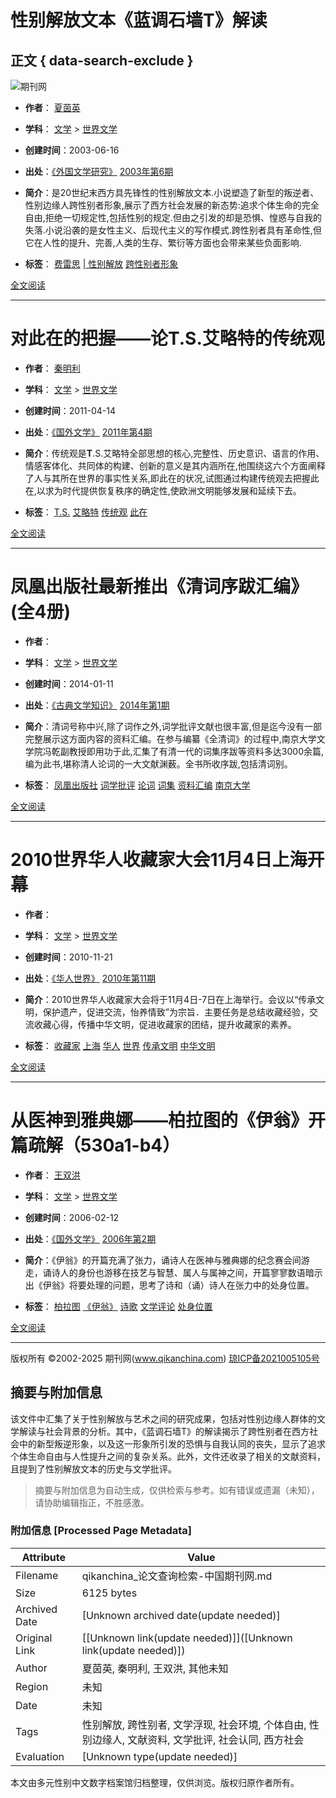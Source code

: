 # 性别解放文本《蓝调石墙T》解读

## 正文 { data-search-exclude }


![期刊网](/logo.svg?r=20210826)

- **作者**： [夏茵英](/search/lw?q=4T&pid=263&cid=359&author=%E5%A4%8F%E8%8C%B5%E8%8B%B1 "夏茵英")
- **学科**： [文学](/search/lw?q=4T&pid=263 "文学") > [世界文学](/search/lw?q=4T&pid=263&cid=359 "世界文学")
- **创建时间**：2003-06-16
- **出处**：[《外国文学研究》](/journal?id=2272 "收录期刊") [2003年第6期](/periodical/info/120950)

- **简介**：是20世纪末西方具先锋性的性别解放文本.小说塑造了新型的叛逆者、性别边缘人跨性别者形象,展示了西方社会发展的新态势:追求个体生命的完全自由,拒绝一切规定性,包括性别的规定.但由之引发的却是恐惧、惶惑与自我的失落.小说沿袭的是女性主义、后现代主义的写作模式.跨性别者具有革命性,但它在人性的提升、完善,人类的生存、繁衍等方面也会带来某些负面影响.

- **标签**： [费雷思](/search/lw?q=%E8%B4%B9%E9%9B%B7%E6%80%9D "费雷思") [| 性别解放](/search/lw?q=%7C+%E6%80%A7%E5%88%AB%E8%A7%A3%E6%94%BE "| 性别解放") [跨性别者形象](/search/lw?q=%E8%B7%A8%E6%80%A7%E5%88%AB%E8%80%85%E5%BD%A2%E8%B1%A1 "跨性别者形象")

[全文阅读](/thesis/view/11092)

---

# 对此在的把握——论T.S.艾略特的传统观

- **作者**： [秦明利](/search/lw?q=4T&pid=263&cid=359&author=%E7%A7%A6%E6%98%8E%E5%88%A9 "秦明利")
- **学科**： [文学](/search/lw?q=4T&pid=263 "文学") > [世界文学](/search/lw?q=4T&pid=263&cid=359 "世界文学")
- **创建时间**：2011-04-14
- **出处**：[《国外文学》](/journal?id=805 "收录期刊") [2011年第4期](/periodical/info/38900)

- **简介**：传统观是**T**.S.艾略特全部思想的核心,完整性、历史意识、语言的作用、情感客体化、共同体的构建、创新的意义是其内涵所在,他围绕这六个方面阐释了人与其所在世界的事实性关系,即此在的状况,试图通过构建传统观去把握此在,以求为时代提供恢复秩序的确定性,使欧洲文明能够发展和延续下去。

- **标签**： [T.S.](/search/lw?q=T.S. "T.S.") [艾略特](/search/lw?q=%E8%89%BE%E7%95%A5%E7%89%B9 "艾略特") [传统观](/search/lw?q=%E4%BC%A0%E7%BB%9F%E8%A7%82 "传统观") [此在](/search/lw?q=%E6%AD%A4%E5%9C%A8 "此在")

[全文阅读](/thesis/view/1077598)

---

# 凤凰出版社最新推出《清词序跋汇编》(全4册)

- **作者**：
- **学科**： [文学](/search/lw?q=4T&pid=263 "文学") > [世界文学](/search/lw?q=4T&pid=263&cid=359 "世界文学")
- **创建时间**：2014-01-11
- **出处**：[《古典文学知识》](/journal?id=1344 "收录期刊") [2014年第1期](/periodical/info/69841)

- **简介**：清词号称中兴,除了词作之外,词学批评文献也很丰富,但是迄今没有一部完整展示这方面内容的资料汇编。在参与编纂《全清词》的过程中,南京大学文学院冯乾副教授即用功于此,汇集了有清一代的词集序跋等资料多达3000余篇,编为此书,堪称清人论词的一大文献渊薮。全书所收序跋,包括清词别。

- **标签**： [凤凰出版社](/search/lw?q=%E5%87%A4%E5%87%B0%E5%87%BA%E7%89%88%E7%A4%BE "凤凰出版社") [词学批评](/search/lw?q=%E8%AF%8D%E5%AD%A6%E6%89%B9%E8%AF%84 "词学批评") [论词](/search/lw?q=%E8%AE%BA%E8%AF%8D "论词") [词集](/search/lw?q=%E8%AF%8D%E9%9B%86 "词集") [资料汇编](/search/lw?q=%E8%B5%84%E6%96%99%E6%B1%87%E7%BC%96 "资料汇编") [南京大学](/search/lw?q=%E5%8D%97%E4%BA%AC%E5%A4%A7%E5%AD%A6 "南京大学")

[全文阅读](/thesis/view/112486)

---

# 2010世界华人收藏家大会11月4日上海开幕

- **作者**：
- **学科**： [文学](/search/lw?q=4T&pid=263 "文学") > [世界文学](/search/lw?q=4T&pid=263&cid=359 "世界文学")
- **创建时间**：2010-11-21
- **出处**：[《华人世界》](/journal?id=1107 "收录期刊") [2010年第11期](/periodical/info/56163)

- **简介**：2010世界华人收藏家大会将于11月4日-7日在上海举行。会议以“传承文明，保护遗产，促进交流，怡养情致”为宗旨．主要任务是总结收藏经验，交流收藏心得，传播中华文明，促进收藏家的团结，提升收藏家的素养。

- **标签**： [收藏家](/search/lw?q=%E6%94%B6%E8%97%8F%E5%AE%B6 "收藏家") [上海](/search/lw?q=%E4%B8%8A%E6%B5%B7 "上海") [华人](/search/lw?q=%E5%8D%8E%E4%BA%BA "华人") [世界](/search/lw?q=%E4%B8%96%E7%95%8C "世界") [传承文明](/search/lw?q=%E4%BC%A0%E6%89%BF%E6%96%87%E6%98%8E "传承文明") [中华文明](/search/lw?q=%E4%B8%AD%E5%8D%8E%E6%96%87%E6%98%8E "中华文明")

[全文阅读](/thesis/view/930686)

---

# 从医神到雅典娜——柏拉图的《伊翁》开篇疏解（530a1-b4）

- **作者**： [王双洪](/search/lw?q=4T&pid=263&cid=359&author=%E7%8E%8B%E5%8F%8C%E6%B4%AA "王双洪")
- **学科**： [文学](/search/lw?q=4T&pid=263 "文学") > [世界文学](/search/lw?q=4T&pid=263&cid=359 "世界文学")
- **创建时间**：2006-02-12
- **出处**：[《国外文学》](/journal?id=805 "收录期刊") [2006年第2期](/periodical/info/38890)

- **简介**：《伊翁》的开篇充满了张力，诵诗人在医神与雅典娜的纪念赛会间游走，诵诗人的身份也游移在技艺与智慧、属人与属神之间，开篇寥寥数语暗示出《伊翁》将要处理的问题，思考了诗和（诵）诗人在张力中的处身位置。

- **标签**： [柏拉图](/search/lw?q=%E6%9F%8F%E6%8B%89%E5%9B%BE "柏拉图") [《伊翁》](/search/lw?q=%E3%80%8A%E4%BC%8A%E7%BF%81%E3%80%8B "《伊翁》") [诗歌](/search/lw?q=%E8%AF%97%E6%AD%8C "诗歌") [文学评论](/search/lw?q=%E6%96%87%E5%AD%A6%E8%AF%84%E8%AE%BA "文学评论") [处身位置](/search/lw?q=%E5%A4%84%E8%BA%AB%E4%BD%8D%E7%BD%AE "处身位置")

[全文阅读](/thesis/view/431486)

---

版权所有 ©2002-2025 期刊网(www.qikanchina.com) [琼ICP备2021005105号](https://beian.miit.gov.cn/)
<!-- tcd_original_link https://qikanchina.com/search/n10?q=4T&pid=263&cid=359 -->


## 摘要与附加信息

<!-- tcd_abstract -->
该文件中汇集了关于性别解放与艺术之间的研究成果，包括对性别边缘人群体的文学解读与社会背景的分析。其中，《蓝调石墙T》的解读揭示了跨性别者在西方社会中的新型叛逆形象，以及这一形象所引发的恐惧与自我认同的丧失，显示了追求个体生命自由与人性提升之间的复杂关系。此外，文件还收录了相关的文献资料，且提到了性别解放文本的历史与文学批评。
<!-- tcd_abstract_end -->

> 摘要与附加信息为自动生成，仅供检索与参考。如有错误或遗漏（未知），请协助编辑指正，不胜感激。

### 附加信息 [Processed Page Metadata]

| Attribute       | Value                                  |
|-----------------|----------------------------------------|
| Filename        | qikanchina_论文查询检索-中国期刊网.md                             |
| Size            | 6125 bytes                           |
| Archived Date   | [Unknown archived date(update needed)]                             |
| Original Link   | [[Unknown link(update needed)]]([Unknown link(update needed)])                       |
| Author          | 夏茵英, 秦明利, 王双洪, 其他未知                               |
| Region          | 未知                               |
| Date            | 未知                                 |
| Tags            | 性别解放, 跨性别者, 文学浮现, 社会环境, 个体自由, 性别边缘人, 文献资料, 文学批评, 社会认同, 西方社会                                 |
| Evaluation            | [Unknown type(update needed)]                                 |
<!-- tcd_table_end -->

本文由多元性别中文数字档案馆归档整理，仅供浏览。版权归原作者所有。
